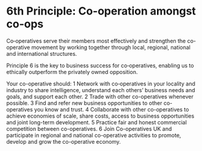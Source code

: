 # 6th Principle: Co-operation amongst co-ops


Co‑operatives serve their members most effectively and strengthen the co-operative movement by working together through local, regional, national and international structures.

Principle 6 is the key to business success for co‑operatives, enabling us to ethically outperform the privately owned opposition.

Your co-operative should:
1 Network with co‑operatives in your locality and industry to share intelligence, understand each others’ business needs and goals, and support each other.
2 Trade with other co-operatives whenever possible.
3 Find and refer new business opportunities to other co-operatives you know and trust.
4 Collaborate with other co-operatives to achieve economies of scale, share costs, access to business opportunities and joint long-term development.
5 Practice fair and honest commercial competition between co-operatives.
6 Join Co-operatives UK and participate in regional and national co-operative activities to promote, develop and grow the co-operative economy.